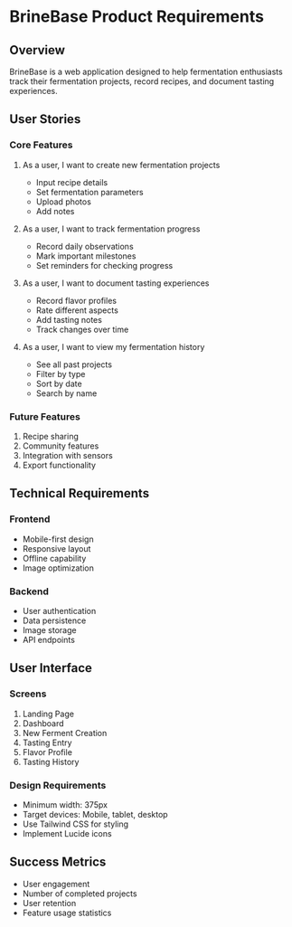 # BrineBase Product Requirements

## Overview

BrineBase is a web application designed to help fermentation enthusiasts track their fermentation projects, record recipes, and document tasting experiences.

## User Stories

### Core Features

1. As a user, I want to create new fermentation projects
   - Input recipe details
   - Set fermentation parameters
   - Upload photos
   - Add notes

2. As a user, I want to track fermentation progress
   - Record daily observations
   - Mark important milestones
   - Set reminders for checking progress

3. As a user, I want to document tasting experiences
   - Record flavor profiles
   - Rate different aspects
   - Add tasting notes
   - Track changes over time

4. As a user, I want to view my fermentation history
   - See all past projects
   - Filter by type
   - Sort by date
   - Search by name

### Future Features

1. Recipe sharing
2. Community features
3. Integration with sensors
4. Export functionality

## Technical Requirements

### Frontend
- Mobile-first design
- Responsive layout
- Offline capability
- Image optimization

### Backend
- User authentication
- Data persistence
- Image storage
- API endpoints

## User Interface

### Screens
1. Landing Page
2. Dashboard
3. New Ferment Creation
4. Tasting Entry
5. Flavor Profile
6. Tasting History

### Design Requirements
- Minimum width: 375px
- Target devices: Mobile, tablet, desktop
- Use Tailwind CSS for styling
- Implement Lucide icons

## Success Metrics
- User engagement
- Number of completed projects
- User retention
- Feature usage statistics 